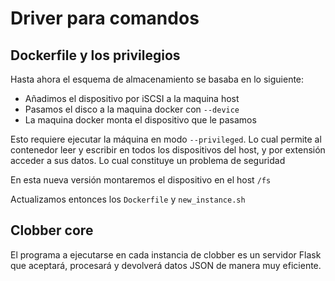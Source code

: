 # Driver para comandos
## Dockerfile y los privilegios

Hasta ahora el esquema de almacenamiento se basaba en lo siguiente:

- Añadimos el dispositivo por iSCSI a la maquina host
- Pasamos el disco a la maquina docker con `--device`
- La maquina docker monta el dispositivo que le pasamos

Esto requiere ejecutar la máquina en modo `--privileged`. Lo cual permite
al contenedor leer y escribir en todos los dispositivos del host, y por
extensión acceder a sus datos. Lo cual constituye un problema de seguridad

En esta nueva versión montaremos el dispositivo en el host `/fs`

Actualizamos entonces los `Dockerfile` y `new_instance.sh`

## Clobber core

El programa a ejecutarse en cada instancia de clobber es un servidor Flask
que aceptará, procesará y devolverá datos JSON de manera muy eficiente.
